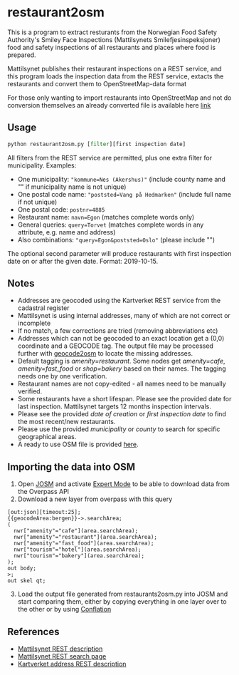 # restaurant2osm

This is a program to extract resturants from the Norwegian Food Safety Authority's Smiley Face Inspections (Mattilsynets Smilefjesinspeksjoner) food and safety inspections of all restaurants and places where food is prepared.

Mattilsynet publishes their restaurant inspections on a REST service, and this program loads the inspection data from the REST service, extacts the restaurants and convert them to OpenStreetMap-data format

For those only wanting to import restaurants into OpenStreetMap and not do conversion themselves an already converted file is available here [link](https://drive.google.com/drive/folders/1nhxjciiwOOIWmTlmXsQp-4WoYwZlsGZ6?usp=sharing)

## Usage

```python
python restaurant2osm.py [filter][first inspection date]
```

All filters from the REST service are permitted, plus one extra filter for municipality. Examples:

- One municipality: `"kommune=Nes (Akershus)"` (include county name and "" if municipality name is not unique)
- One postal code name: `"poststed=Vang på Hedmarken"` (include full name if not unique)
- One postal code: `postnr=4885`
- Restaurant name: `navn=Egon` (matches complete words only)
- General queries: `query=Torvet` (matches complete words in any attribute, e.g. name and address)
- Also combinations: `"query=Egon&poststed=Oslo"` (please include "")

The optional second parameter will produce restaurants with first inspection date on or after the given date. Format: 2019-10-15.

## Notes

- Addresses are geocoded using the Kartverket REST service from the cadastral register
- Mattilsynet is using internal addresses, many of which are not correct or incomplete
- If no match, a few corrections are tried (removing abbreviations etc)
- Addresses which can not be geocoded to an exact location get a (0,0) coordinate and a GEOCODE tag. The output file may be processed further with [geocode2osm](https://github.com/osmno/geocode2osm) to locate the missing addresses.
- Default tagging is _amenity=restaurant_. Some nodes get _amenity=cafe_, _amenity=fast_food_ or _shop=bakery_ based on their names. The tagging needs one by one verification.
- Restaurant names are not copy-edited - all names need to be manually verified.
- Some restaurants have a short lifespan. Please see the provided date for last inspection. Mattilsynet targets 12 months inspection intervals.
- Please see the provided _date of creation_ or _first inspection date_ to find the most recent/new restaurants.
- Please use the provided _municipality_ or _county_ to search for specific geographical areas.
- A ready to use OSM file is provided [here](https://drive.google.com/drive/folders/1nhxjciiwOOIWmTlmXsQp-4WoYwZlsGZ6?usp=sharing).

## Importing the data into OSM

1. Open [JOSM](https://josm.openstreetmap.de/) and activate [Expert Mode](https://josm.openstreetmap.de/wiki/Help/ExpertMode) to be able to download data from the Overpass API
2. Download a new layer from overpass with this query

```overpassql
[out:json][timeout:25];
{{geocodeArea:bergen}}->.searchArea;
(
  nwr["amenity"="cafe"](area.searchArea);
  nwr["amenity"="restaurant"](area.searchArea);
  nwr["amenity"="fast_food"](area.searchArea);
  nwr["tourism"="hotel"](area.searchArea);
  nwr["tourism"="bakery"](area.searchArea);
);
out body;
>;
out skel qt;
```

3. Load the output file generated from restaurants2osm.py into JOSM and start comparing them, either by copying everything in one layer over to the other or by using [Conflation](https://wiki.openstreetmap.org/wiki/JOSM/Plugins/Conflation)

## References

- [Mattilsynet REST description](https://data.norge.no/data/mattilsynet/smilefjestilsyn-på-serveringssteder)
- [Mattilsynet REST search page](https://hotell.difi.no/?dataset=mattilsynet/smilefjes/tilsyn)
- [Kartverket address REST description](https://ws.geonorge.no/adresser/v1/)
